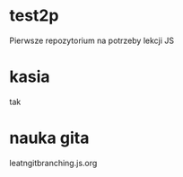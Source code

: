 # test2p
Pierwsze repozytorium na potrzeby lekcji JS
# kasia
tak
# nauka gita
leatngitbranching.js.org
